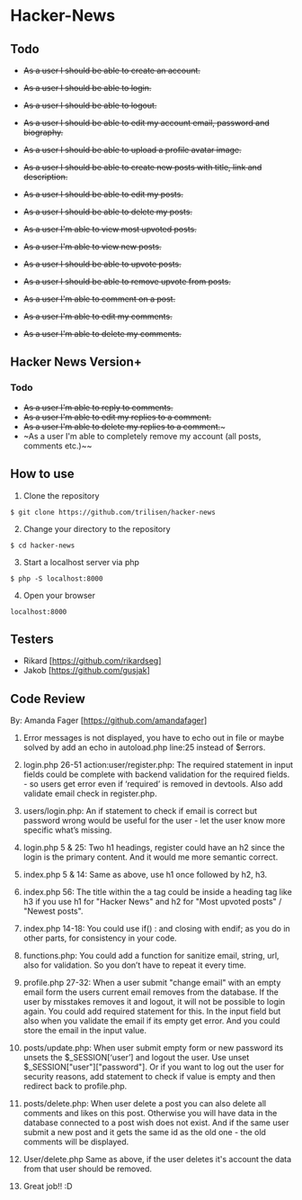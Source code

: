 # Hacker-News

## Todo

- ~~As a user I should be able to create an account.~~

- ~~As a user I should be able to login.~~

- ~~As a user I should be able to logout.~~

- ~~As a user I should be able to edit my account email, password and biography.~~

- ~~As a user I should be able to upload a profile avatar image.~~

- ~~As a user I should be able to create new posts with title, link and description.~~

- ~~As a user I should be able to edit my posts.~~

- ~~As a user I should be able to delete my posts.~~

- ~~As a user I'm able to view most upvoted posts.~~

- ~~As a user I'm able to view new posts.~~

- ~~As a user I should be able to upvote posts.~~

- ~~As a user I should be able to remove upvote from posts.~~

- ~~As a user I'm able to comment on a post.~~

- ~~As a user I'm able to edit my comments.~~

- ~~As a user I'm able to delete my comments.~~

## Hacker News Version+

### Todo

- ~~As a user I'm able to reply to comments.~~
- ~~As a user I'm able to edit my replies to a comment.~~
- ~~As a user I'm able to delete my replies to a comment.~~~
- ~As a user I'm able to completely remove my account (all posts, comments etc.)~~

## How to use

1. Clone the repository

```
$ git clone https://github.com/trilisen/hacker-news
```

2. Change your directory to the repository

```
$ cd hacker-news
```

3. Start a localhost server via php

```
$ php -S localhost:8000
```

4. Open your browser

```
localhost:8000
```

## Testers

- Rikard [https://github.com/rikardseg]
- Jakob [https://github.com/gusjak]

## Code Review

By: Amanda Fager [https://github.com/amandafager]

1. Error messages is not displayed, you have to echo out in file or maybe solved by add an echo in autoload.php line:25 instead of $errors.

2. login.php 26-51 action:user/register.php: The required statement in input fields could be complete with backend validation for the required fields. - so users get error even if ‘required’ is removed in devtools. Also add validate email check in register.php.

3. users/login.php: An if statement to check if email is correct but password wrong would be useful for the user - let the user know more specific what’s missing.

4. login.php 5 & 25: Two h1 headings, register could have an h2 since the login is the primary content. And it would me more semantic correct.

5. index.php 5 & 14: Same as above, use h1 once followed by h2, h3.

6. index.php 56: The title within the a tag could be inside a heading tag like h3 if you use h1 for "Hacker News" and h2 for "Most upvoted posts" / "Newest posts".

7. index.php 14-18: You could use if() : and closing with endif; as you do in other parts, for consistency in your code.

8. functions.php: You could add a function for sanitize email, string, url, also for validation. So you don’t have to repeat it every time.

9. profile.php 27-32: When a user submit "change email" with an empty email form the users current email removes from the database. If the user by misstakes removes it and logout, it will not be possible to login again. You could add required statement for this. In the input field but also when you validate the email if its empty get error. And you could store the email in the input value.

10. posts/update.php: When user submit empty form or new password its unsets the $\_SESSION[‘user’] and logout the user. Use unset $\_SESSION["user"]["password"]. Or if you want to log out the user for security reasons, add statement to check if value is empty and then redirect back to profile.php.

11. posts/delete.php: When user delete a post you can also delete all comments and likes on this post. Otherwise you will have data in the database connected to a post wish does not exist. And if the same user submit a new post and it gets the same id as the old one - the old comments will be displayed.

12. User/delete.php Same as above, if the user deletes it's account the data from that user should be removed.

13. Great job!! :D
